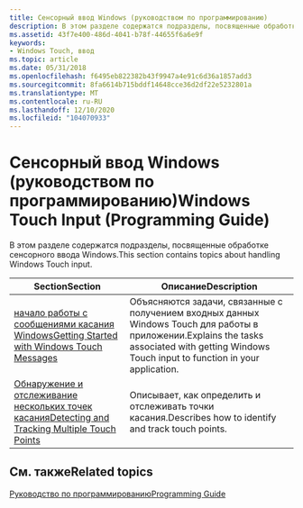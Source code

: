 ```yaml
---
title: Сенсорный ввод Windows (руководством по программированию)
description: В этом разделе содержатся подразделы, посвященные обработке сенсорного ввода Windows.
ms.assetid: 43f7e400-486d-4041-b78f-44655f6a6e9f
keywords:
- Windows Touch, ввод
ms.topic: article
ms.date: 05/31/2018
ms.openlocfilehash: f6495eb822382b43f9947a4e91c6d36a1857add3
ms.sourcegitcommit: 8fa6614b715bddf14648cce36d2df22e5232801a
ms.translationtype: MT
ms.contentlocale: ru-RU
ms.lasthandoff: 12/10/2020
ms.locfileid: "104070933"
---
```

# <a name="windows-touch-input-programming-guide"></a><span data-ttu-id="2a0fb-104">Сенсорный ввод Windows (руководством по программированию)</span><span class="sxs-lookup"><span data-stu-id="2a0fb-104">Windows Touch Input (Programming Guide)</span></span>

<span data-ttu-id="2a0fb-105">В этом разделе содержатся подразделы, посвященные обработке сенсорного ввода Windows.</span><span class="sxs-lookup"><span data-stu-id="2a0fb-105">This section contains topics about handling Windows Touch input.</span></span>



| <span data-ttu-id="2a0fb-106">Section</span><span class="sxs-lookup"><span data-stu-id="2a0fb-106">Section</span></span>                                                                                          | <span data-ttu-id="2a0fb-107">Описание</span><span class="sxs-lookup"><span data-stu-id="2a0fb-107">Description</span></span>                                                                                     |
|--------------------------------------------------------------------------------------------------|-------------------------------------------------------------------------------------------------|
| [<span data-ttu-id="2a0fb-108">начало работы с сообщениями касания Windows</span><span class="sxs-lookup"><span data-stu-id="2a0fb-108">Getting Started with Windows Touch Messages</span></span>](getting-started-with-multi-touch-messages.md)     | <span data-ttu-id="2a0fb-109">Объясняются задачи, связанные с получением входных данных Windows Touch для работы в приложении.</span><span class="sxs-lookup"><span data-stu-id="2a0fb-109">Explains the tasks associated with getting Windows Touch input to function in your application.</span></span> |
| [<span data-ttu-id="2a0fb-110">Обнаружение и отслеживание нескольких точек касания</span><span class="sxs-lookup"><span data-stu-id="2a0fb-110">Detecting and Tracking Multiple Touch Points</span></span>](detecting-and-tracking-multiple-touch-points.md) | <span data-ttu-id="2a0fb-111">Описывает, как определить и отслеживать точки касания.</span><span class="sxs-lookup"><span data-stu-id="2a0fb-111">Describes how to identify and track touch points.</span></span>                                               |



 

## <a name="related-topics"></a><span data-ttu-id="2a0fb-112">См. также</span><span class="sxs-lookup"><span data-stu-id="2a0fb-112">Related topics</span></span>

<dl> <dt>

[<span data-ttu-id="2a0fb-113">Руководство по программированию</span><span class="sxs-lookup"><span data-stu-id="2a0fb-113">Programming Guide</span></span>](programming-guide.md)
</dt> </dl>

 

 




